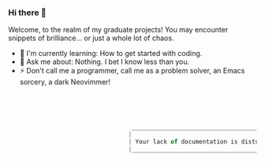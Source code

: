 ### Hi there 👋

 Welcome, to the realm of my graduate projects! You may encounter snippets of brilliance... or just a whole lot of chaos.

- 🌱 I'm currently learning: How to get started with coding.
- 💬 Ask me about: Nothing. I bet I know less than you.
- ⚡ Don't call me a programmer, call me as a problem solver, an Emacs sorcery, a dark Neovimmer!

<br/>
<br/>

```JAVASCRIPT

                                   ____________________________________________
                                  |                                            |
                                  | Your lack of documentation is disturbing!  |
                                  |____________________________________________|
 
```
